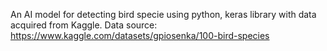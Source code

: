 An AI model for detecting bird specie using python, keras library with data acquired from Kaggle.
Data source: https://www.kaggle.com/datasets/gpiosenka/100-bird-species
